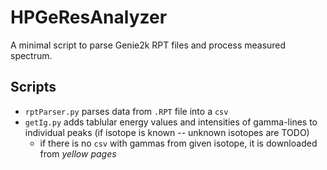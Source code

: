 # HPGeResAnalyzer
A minimal script to parse Genie2k RPT files and process measured spectrum.

## Scripts
- `rptParser.py` parses data from `.RPT` file into a `csv`
- `getIg.py` adds tablular energy values and intensities of gamma-lines to individual peaks (if isotope is known -- unknown isotopes are TODO)
  - if there is no `csv` with gammas from given isotope, it is downloaded from _yellow pages_
